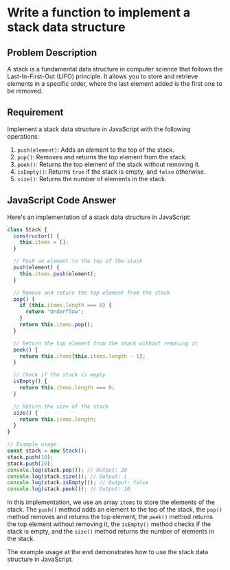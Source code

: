 # Write a function to implement a stack data structure

## Problem Description

A stack is a fundamental data structure in computer science that follows the Last-In-First-Out (LIFO) principle. It allows you to store and retrieve elements in a specific order, where the last element added is the first one to be removed.

## Requirement

Implement a stack data structure in JavaScript with the following operations:

1. `push(element)`: Adds an element to the top of the stack.
2. `pop()`: Removes and returns the top element from the stack.
3. `peek()`: Returns the top element of the stack without removing it.
4. `isEmpty()`: Returns `true` if the stack is empty, and `false` otherwise.
5. `size()`: Returns the number of elements in the stack.

## JavaScript Code Answer

Here's an implementation of a stack data structure in JavaScript:

```javascript
class Stack {
  constructor() {
    this.items = [];
  }

  // Push an element to the top of the stack
  push(element) {
    this.items.push(element);
  }

  // Remove and return the top element from the stack
  pop() {
    if (this.items.length === 0) {
      return "Underflow";
    }
    return this.items.pop();
  }

  // Return the top element from the stack without removing it
  peek() {
    return this.items[this.items.length - 1];
  }

  // Check if the stack is empty
  isEmpty() {
    return this.items.length === 0;
  }

  // Return the size of the stack
  size() {
    return this.items.length;
  }
}

// Example usage
const stack = new Stack();
stack.push(10);
stack.push(20);
console.log(stack.pop()); // Output: 20
console.log(stack.size()); // Output: 1
console.log(stack.isEmpty()); // Output: false
console.log(stack.peek()); // Output: 10
```

In this implementation, we use an array `items` to store the elements of the stack. The `push()` method adds an element to the top of the stack, the `pop()` method removes and returns the top element, the `peek()` method returns the top element without removing it, the `isEmpty()` method checks if the stack is empty, and the `size()` method returns the number of elements in the stack.

The example usage at the end demonstrates how to use the stack data structure in JavaScript.